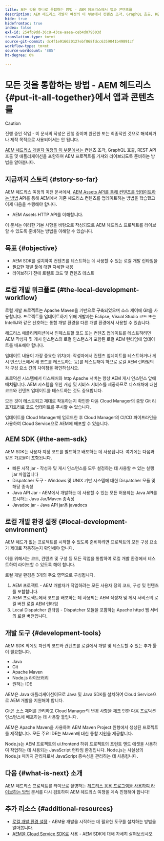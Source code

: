```yaml
---
title: 모든 것을 하나로 통합하는 방법 - AEM 헤드리스에서 앱과 콘텐츠를
description: AEM 헤드리스 개발자 여정의 이 부분에서 컨텐츠 조각, GraphQL 호출, REST API 호출 및 애플리케이션을 비롯한 AEM 프로젝트를 가져와 라이브할 수 있도록 준비하는 방법을 살펴봅니다.
hide: true
hidefromtoc: true
index: false
exl-id: 254fb9dd-36c8-43ce-aaea-ceb4d079503d
translation-type: tm+mt
source-git-commit: dc4f1e916620127ebf068fdcc6359041b49891cf
workflow-type: tm+mt
source-wordcount: '885'
ht-degree: 0%

---
```


# 모든 것을 통합하는 방법 - AEM 헤드리스 {#put-it-all-together}에서 앱과 콘텐츠를

>[!CAUTION]
>
>진행 중인 작업 - 이 문서의 작성은 진행 중이며 완전한 또는 최종적인 것으로 해석되거나 제작 목적으로 사용되어서는 안 됩니다.

[AEM 헤드리스 개발자 여정의 이 부분에서는 ](overview.md) 컨텐츠 조각, GraphQL 호출, REST API 호출 및 애플리케이션을 포함하여 AEM 프로젝트를 가져와 라이브되도록 준비하는 방법을 알아봅니다.

## 지금까지 스토리 {#story-so-far}

AEM 헤드리스 여정의 이전 문서에서, [AEM Assets API를 통해 컨텐츠를 업데이트하는 방법](update-your-content.md) API를 통해 AEM에서 기존 헤드리스 컨텐츠를 업데이트하는 방법을 학습했고 이제 다음을 수행해야 합니다.

* AEM Assets HTTP API를 이해합니다.

이 문서는 이러한 기본 사항을 바탕으로 작성되므로 AEM 헤드리스 프로젝트를 라이브할 수 있도록 준비하는 방법을 이해할 수 있습니다.

## 목표 {#objective}

* AEM SDK를 설치하여 컨텐츠를 테스트하는 데 사용할 수 있는 로컬 개발 런타임을
* 필요한 개발 툴에 대한 자세한 내용
* 라이브하기 전에 로컬로 코드 및 컨텐츠 테스트

## 로컬 개발 워크플로 {#the-local-development-workflow}

로컬 개발 프로젝트는 Apache Maven을 기반으로 구축되었으며 소스 제어에 Git을 사용합니다. 프로젝트를 업데이트하기 위해 개발자는 Eclipse, Visual Studio 코드 또는 IntelliJ와 같은 선호하는 통합 개발 환경을 다른 개발 환경에서 사용할 수 있습니다.

헤드리스 애플리케이션에서 인제스트할 코드 또는 컨텐츠 업데이트를 테스트하려면 AEM 작성자 및 게시 인스턴스의 로컬 인스턴스가 포함된 로컬 AEM 런타임에 업데이트를 배포해야 합니다.

업데이트 내용이 가장 중요한 위치(예: 작성자에서 컨텐츠 업데이트를 테스트하거나 게시 인스턴스에서 새 코드를 테스트하는 등)를 테스트해야 하므로 로컬 AEM 런타임의 각 구성 요소 간의 차이점을 확인하십시오.

프로덕션 시스템에서 디스패처와 http Apache 서버는 항상 AEM 게시 인스턴스 앞에 배치됩니다. AEM 시스템을 위한 캐싱 및 서비스 서비스를 제공하므로 디스패처에 대한 코드와 컨텐츠 업데이트를 테스트하는 것도 중요합니다.

모든 것이 테스트되고 제대로 작동하는지 확인한 다음 Cloud Manager의 중앙 Git 리포지토리로 코드 업데이트를 푸시할 수 있습니다.

업데이트를 Cloud Manager에 업로드한 후 Cloud Manager의 CI/CD 파이프라인을 사용하여 Cloud Service으로 AEM에 배포할 수 있습니다.


## AEM SDK {#the-aem-sdk}

AEM SDK는 사용자 지정 코드를 빌드하고 배포하는 데 사용됩니다. 여기에는 다음과 같은 가공물이 포함됩니다.

* 빠른 시작 jar - 작성자 및 게시 인스턴스를 모두 설정하는 데 사용할 수 있는 실행 jar 파일입니다
* Dispatcher 도구 - Windows 및 UNIX 기반 시스템에 대한 Dispatcher 모듈 및 해당 종속성
* Java API Jar - AEM에서 개발하는 데 사용할 수 있는 모든 허용되는 Java API를 표시하는 Java Jar/Maven 종속성
* Javadoc jar - Java API jar용 javadocs

## 로컬 개발 환경 설정 {#local-development-environment}

AEM 헤드가 없는 프로젝트를 시작할 수 있도록 준비하려면 프로젝트의 모든 구성 요소가 제대로 작동하는지 확인해야 합니다.

이를 위해서는 코드, 컨텐츠 및 구성 등 모든 작업을 통합하여 로컬 개발 환경에서 테스트하여 라이브할 수 있도록 해야 합니다.

로컬 개발 환경은 3개의 주요 영역으로 구성됩니다.

1. AEM 프로젝트 - AEM 개발자가 작업하려는 모든 사용자 정의 코드, 구성 및 컨텐츠를 포함합니다.
1. AEM 프로젝트에서 코드를 배포하는 데 사용되는 AEM 작성자 및 게시 서비스의 로컬 버전 로컬 AEM 런타임
1. Local Dispatcher 런타임 - Dispatcher 모듈을 포함하는 Apache httpd 웹 서버의 로컬 버전입니다.

## 개발 도구 {#development-tools}

AEM SDK 외에도 자신의 코드와 컨텐츠를 로컬에서 개발 및 테스트할 수 있는 추가 툴이 필요합니다.

* Java
* Git
* Apache Maven
* Node.js 라이브러리
* 원하는 IDE

AEM은 Java 애플리케이션이므로 Java 및 Java SDK를 설치하여 Cloud Service으로 AEM 개발을 지원해야 합니다.

Git은 소스 제어를 관리하고 Cloud Manager의 변경 사항을 체크 인한 다음 프로덕션 인스턴스에 배포하는 데 사용할 툴입니다.

AEM은 Apache Maven을 사용하여 AEM Maven Project 원형에서 생성된 프로젝트를 제작합니다. 모든 주요 IDE는 Maven에 대한 통합 지원을 제공합니다.

Node.js는 AEM 프로젝트의 ui.frontend 하위 프로젝트의 프런트 엔드 에셋을 사용하여 작업하는 데 사용되는 JavaScript 런타임 환경입니다. Node.js는 사실상의 Node.js 패키지 관리자로서 JavaScript 종속성을 관리하는 데 사용됩니다.

## 다음 {#what-is-next} 소개

AEM 헤드리스 프로젝트를 라이브로 촬영하는 [헤드리스 응용 프로그램을 사용하여 라이브하는 방법](go-live.md) 문서를 다시 검토하여 AEM 헤드리스 여정을 계속 진행해야 합니다!

## 추가 리소스 {#additional-resources}

* [로컬 개발 환경 설정](https://experienceleague.adobe.com/docs/experience-manager-learn/cloud-service/local-development-environment-set-up/overview.html?lang=en#local-dispatcher-runtime)  - AEM용 개발을 시작하는 데 필요한 도구를 설치하는 방법을 알아봅니다.
* [AEM을 Cloud Service SDK로](/help/implementing/developing/introduction/aem-as-a-cloud-service-sdk.md)  사용 - AEM SDK에 대해 자세히 살펴보십시오